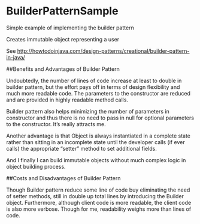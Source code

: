 # BuilderPatternSample
Simple example of implementing the builder pattern

Creates immutable object representing a user

See http://howtodoinjava.com/design-patterns/creational/builder-pattern-in-java/


##Benefits and Advantages of Builder Pattern

Undoubtedly, the number of lines of code increase at least to double in builder pattern, but the effort pays off in terms of design flexibility and much more readable code. The parameters to the constructor are reduced and are provided in highly readable method calls.

Builder pattern also helps minimizing the number of parameters in constructor and thus there is no need to pass in null for optional parameters to the constructor. It’s really attracts me.

Another advantage is that Object is always instantiated in a complete state rather than sitting in an incomplete state until the developer calls (if ever calls) the appropriate “setter” method to set additional fields.

And I finally I can build immutable objects without much complex logic in object building process.

##Costs and Disadvantages of Builder Pattern

Though Builder pattern reduce some line of code buy eliminating the need of setter methods, still in double up total lines by introducing the Builder object. Furthermore, although client code is more readable, the client code is also more verbose. Though for me, readability weighs more than lines of code.

